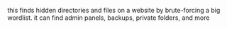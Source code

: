 this finds hidden directories and files on a website by brute-forcing a big wordlist. it can find admin panels, backups, private folders, and more
